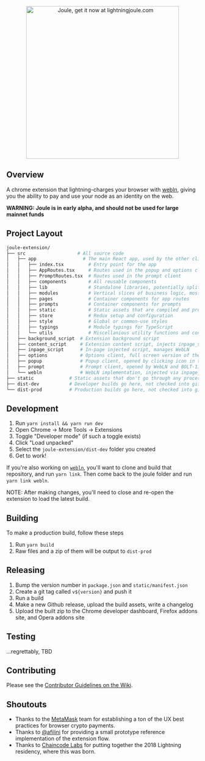 <p align="center">
<img src="https://camo.githubusercontent.com/ff4a641fba4f90ea2a24413d8874bb464883685d/68747470733a2f2f692e696d6775722e636f6d2f595968594335652e706e67" alt="Joule, get it now at lightningjoule.com" data-canonical-src="https://i.imgur.com/YYhYC5e.png" style="max-width:100%;" width="400">
</p>

## Overview

A chrome extension that lightning-charges your browser with
[webln](https://github.com/wbobeirne/webln), giving you
the ability to pay and use your node as an identity on the web.

**WARNING: Joule is in early alpha, and should not be used for large mainnet funds**


## Project Layout

```bash
joule-extension/
├── src                   # All source code
│   ├── app                 # The main React app, used by the other clients
│   │   ├── index.tsx         # Entry point for the app
│   │   ├── AppRoutes.tsx     # Routes used in the popup and options clients
│   │   ├── PromptRoutes.tsx  # Routes used in the prompt client
│   │   ├── components        # All reusable components
│   │   ├── lib               # Standalone libraries, potentially split into node modules
│   │   ├── modules           # Vertical slices of business logic, mostly redux code
│   │   ├── pages             # Container components for app routes
│   │   ├── prompts           # Container components for prompts
│   │   ├── static            # Static assets that are compiled and processed
│   │   ├── store             # Redux setup and configuration
│   │   ├── style             # Global or common-use styles
│   │   ├── typings           # Module typings for TypeScript
│   │   └── utils             # Miscellanious utility functions and constants
│   ├── background_script  # Extension background script
│   ├── content_script     # Extension content script, injects inpage_script and communicates with background_script
│   ├── inpage_script      # In-page injected script, manages WebLN
│   ├── options            # Options client, full screen version of the app
│   ├── popup              # Popup client, opened by clicking icon in toolbar
│   ├── prompt             # Prompt client, opened by WebLN and BOLT-11 links
│   └── webln              # WebLN implementation, injected via inpage_script
├── static             # Static assets that don't go through any processing
├── dist-dev           # Developer builds go here, not checked into git
└── dist-prod          # Production builds go here, not checked into git
```

## Development

1. Run `yarn install && yarn run dev`
2. Open Chrome -> More Tools -> Extensions
3. Toggle "Developer mode" (if such a toggle exists)
4. Click "Load unpacked"
5. Select the `joule-extension/dist-dev` folder you created
6. Get to work!

If you're also working on [`webln`](https://github.com/wbobeirne/webln), you'll
want to clone and build that repository, and run `yarn link`. Then come back
to the joule folder and run `yarn link webln`.

NOTE: After making changes, you'll need to close and re-open the extension to load the latest build.

## Building

To make a production build, follow these steps

1. Run `yarn build`
2. Raw files and a zip of them will be output to `dist-prod`

## Releasing

1. Bump the version number in `package.json` and `static/manifest.json`
2. Create a git tag called `v${version}` and push it
3. Run a build
4. Make a new Github release, upload the build assets, write a changelog
5. Upload the built zip to the Chrome developer dashboard, Firefox addons site, and Opera addons site

## Testing

...regrettably, TBD

## Contributing

Please see the [Contributor Guidelines on the Wiki](https://github.com/wbobeirne/joule-extension/wiki/Contributor-Guidelines).

## Shoutouts

* Thanks to the [MetaMask](http://github.com/Metamask) team for establishing
a ton of the UX best practices for browser crypto payments.
* Thanks to [@afilini](https://github.com/afilini) for providing a small prototype
reference implementation of the extension flow.
* Thanks to [Chaincode Labs](https://chaincode.com) for putting together the 2018
Lightning residency, where this was born.
